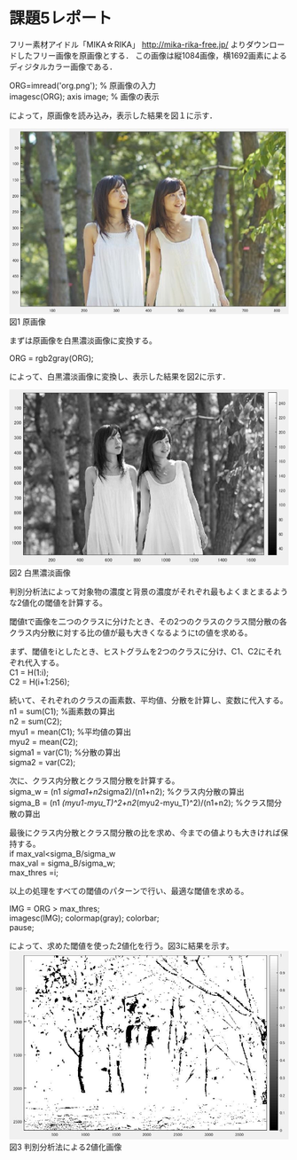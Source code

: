 
# 課題5レポート

フリー素材アイドル「MIKA☆RIKA」 http://mika-rika-free.jp/ よりダウンロードしたフリー画像を原画像とする．
この画像は縦1084画像，横1692画素によるディジタルカラー画像である．

ORG=imread('org.png'); % 原画像の入力  
imagesc(ORG); axis image; % 画像の表示

によって，原画像を読み込み，表示した結果を図１に示す．

![原画像](https://github.com/muinus/lecture_image_processing/blob/master/kadai1/kadai1_1.JPG?raw=true)   
図1 原画像  


まずは原画像を白黒濃淡画像に変換する。

ORG = rgb2gray(ORG);  

によって、白黒濃淡画像に変換し、表示した結果を図2に示す．

![濃淡画像](https://github.com/muinus/lecture_image_processing/blob/master/kadai3/kadai3_1.JPG?raw=true)   
図2 白黒濃淡画像  

判別分析法によって対象物の濃度と背景の濃度がそれぞれ最もよくまとまるような2値化の閾値を計算する。

閾値tで画像を二つのクラスに分けたとき、その2つのクラスのクラス間分散の各クラス内分散に対する比の値が最も大きくなるようにtの値を求める。

まず、閾値をiとしたとき、ヒストグラムを2つのクラスに分け、C1、C2にそれぞれ代入する。  
C1 = H(1:i);  
C2 = H(i+1:256);   

続いて、それぞれのクラスの画素数、平均値、分散を計算し、変数に代入する。  
n1 = sum(C1); %画素数の算出  
n2 = sum(C2);  
myu1 = mean(C1); %平均値の算出  
myu2 = mean(C2);  
sigma1 = var(C1); %分散の算出  
sigma2 = var(C2);  

次に、クラス内分散とクラス間分散を計算する。  
sigma_w = (n1 *sigma1+n2*sigma2)/(n1+n2); %クラス内分散の算出  
sigma_B = (n1 *(myu1-myu_T)^2+n2*(myu2-myu_T)^2)/(n1+n2); %クラス間分散の算出  

最後にクラス内分散とクラス間分散の比を求め、今までの値よりも大きければ保持する。  
if max_val<sigma_B/sigma_w  
max_val = sigma_B/sigma_w;  
max_thres =i;  

以上の処理をすべての閾値のパターンで行い、最適な閾値を求める。


IMG = ORG > max_thres;  
imagesc(IMG); colormap(gray); colorbar;  
pause;  

によって、求めた閾値を使った2値化を行う。図3に結果を示す。
![判別法による2値化](https://github.com/muinus/lecture_image_processing/blob/master/kadai5/kadai5_1.JPG?raw=true)   
図3 判別分析法による2値化画像
